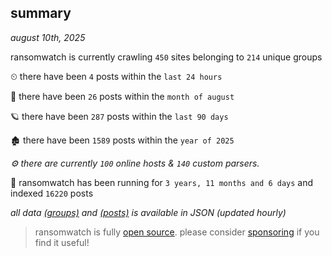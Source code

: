 
## summary
_august 10th, 2025_

ransomwatch is currently crawling `450` sites belonging to `214` unique groups

⏲ there have been `4` posts within the `last 24 hours`

🦈 there have been `26` posts within the `month of august`

🪐 there have been `287` posts within the `last 90 days`

🏚 there have been `1589` posts within the `year of 2025`

_⚙️ there are currently `100` online hosts & `140` custom parsers._

🦕 ransomwatch has been running for `3 years, 11 months and 6 days` and indexed `16220` posts

_all data  [(groups)](http://ransomwhat.telemetry.ltd/groups) and [(posts)](http://ransomwhat.telemetry.ltd/posts) is available in JSON (updated hourly)_

> ransomwatch is fully [open source](https://github.com/joshhighet/ransomwatch#ransomwatch--). please consider [sponsoring](https://github.com/sponsors/joshhighet) if you find it useful!
